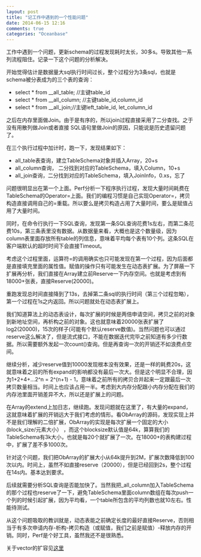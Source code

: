 ```yaml
---
layout: post
title: "记工作中遇到的一个性能问题"
date: 2014-06-15 12:16
comments: true
categories: "Oceanbase"
---
```



  工作中遇到一个问题，更新schema的过程发现耗时太长，30多s。导致其他一系列流程阻住。记录一下这个问题的分析解决。

  开始觉得估计是数据量大sql执行时间过长，整个过程分为3条sql，也就是schema被分表成为的三个表的查询：

   - select * from __all_table;  //主键table_id
   - select * from __all_column; //主键table_id,column_id
   - select * from __all_join;//主键left_table_id, let_column_id

   之后在内存里面做Join。由于是有序的，所以join过程直接采用了二分查找。之于没有用散列做Join或者直接
   SQL语句里做Join的原因，只能说是历史遗留问题了。

   在三个执行过程中加计时，跑一下，发现结果如下：

   - all_table表查询，建立TableSchema对象并插入Array，20+s
   - all_column查询， 二分找到对应的TableSchema，填入Column，10+s
   - all_join查询，二分找到对应的TableSchema，填入JoinInfo，0.xs，忘了

   问题很明显出在第一个上面。Perf分析一下程序执行过程，发现大量时间耗费在TableSchema的Operator=上面。我们的编程习惯是自己实现Operator=，拷贝构造直接调用自己的=重载。所以要么是拷贝构造占用了大量时间，要么是赋值占用了大量时间。

   同时，在命令行执行一下SQL查询，发现第一条SQL查询花费1s左右，而第二条花费10s，第三条表里没有数据。从数据量来看，大概也是这个数量级，因为column表里面存放所有table的列信息，意味着平均每个表有10个列。这条SQL在客户端默认的超时时间下会直接Timeout。

   考虑这个过程里面，运算符=的调用确实也只可能发现在第一个过程，因为后面都是直接填充里面的属性值。赋值的操作只有可能发生在动态表扩展。为了屏蔽一下扩展再分析，我们直接在Array建立前Reserve一下内存空间。也就是考虑到有18000+张表，直接Reserve(20000)。

   重跑发现总时间直接降到了13s，去掉第二条sql的执行时间（第三个过程忽略），第一个过程在1s之内返回。所以问题就处在动态表扩展上。

   我们知道算法上的动态表设计，每次扩展的时候是两倍申请空间，拷贝之前的对象到新地址空间，再析构之前的对象。这也就意味着20000张表扩展了log2(20000)，15次的样子(可能有个默认reserve数值)。当然问题也可以通过reserve这么解决了，但是流式接口，不能在数据迭代完毕之前知道有多少行数据。所以需要额外发起一次count()查询。但是再查询一次的开销还不如浪费点空间。

   继续分析，减少reserve值到10000发现根本没有效果，还是一样的耗费20s，这就意味着之前的所有expand的影响都没有最后一次大。但是这个明显不合理，因为1+2+4+...2^n = 2^(n+1) - 1，意味着之前所有的拷贝合并起来一定跟最后一次拷贝数量相当。时间上也应该占用一半。考虑到大内存分配跟小内存分配在我们的内存池里面开销差异不大，所以还是扩展上的问题。

   在Array的extend上加日志，继续跑。发现问题就在这里了，有大量的expand，这就意味着扩展的开销远大于我们考虑的情形。看ObArray的源码，发现实现上并不是我们理解的二倍扩展，ObArray的实现是每次扩展一个固定的大小(block_size/元素大小） ，而这个blocksize默认值是64k，算算我们的TableSchema有3k大小，也就是每20个就扩展了一次。在18000+的表构建过程中，扩展了差不多1000次。

   针对这个问题，我们把ObArray的扩展大小从64k提升到2M，扩展次数降低到100次以内。时间上，虽然不如直接reserve（20000），但是已经回到2s，整个过程在14s内。基本达到要求。

   后续就需要分析SQL查询是否能加快了。当然我把_all_column加入TableSchema的那个过程也reserve了一下，避免TableSchema里面column数组在每次push一个列的时候引起扩展，因为平均看，一个table所包含的平均列数也就10左右。性能待测试。

   从这个问题吸取的教训就是，动态表能之前确定长度的最好直接Reserve，否则相当于有多次申请内存-析构-拷贝构造（或赋值，我们之前是赋值）-释放内存的开销。同时，Perf是个好工具，虽然我还不是很熟悉。

   关于vector的扩容见[这里][1]

   [1]: http://blog.csdn.net/sodickbird/article/details/4594907 "深入浅出vector resize/reserve"
